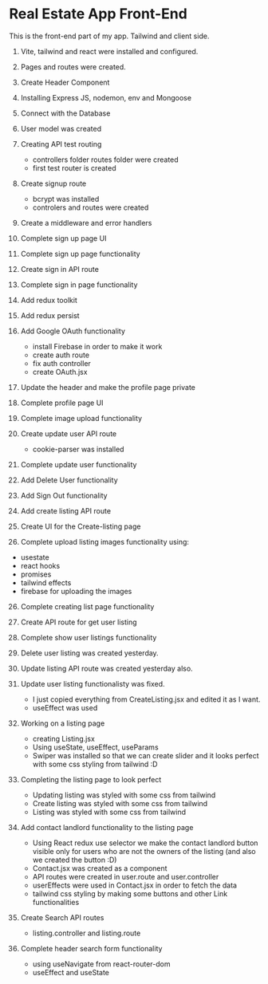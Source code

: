 # Real Estate App Front-End

This is the front-end part of my app. Tailwind and client side.

1. Vite, tailwind and react were installed and configured.
2. Pages and routes were created.
3. Create Header Component
4. Installing Express JS, nodemon, env and Mongoose
5. Connect with the Database
6. User model was created
7. Creating API test routing 
    - controllers folder routes folder were created
    - first test router is created
8. Create signup route
    - bcrypt was installed
    - controlers and routes were created
9. Create a middleware and error handlers
10. Complete sign up page UI
11. Complete sign up page functionality
11. Create sign in API route
12. Complete sign in page functionality
13. Add redux toolkit
14. Add redux persist
15. Add Google OAuth functionality
    - install Firebase in order to make it work
    - create auth route
    - fix auth controller
    - create OAuth.jsx
16. Update the header and make the profile page private
17. Complete profile page UI
18. Complete image upload functionality
19. Create update user API route
    - cookie-parser was installed

20. Complete update user functionality
21. Add Delete User functionality
22. Add Sign Out functionality
23. Add create listing API route
24. Create UI for the Create-listing page
25. Complete upload listing images functionality
 using:
 - usestate
 - react hooks
 - promises
 - tailwind effects
 - firebase for uploading the images

26. Complete creating list page functionality 

27. Create API route for get user listing
28. Complete show user listings functionality
29. Delete user listing was created yesterday.
30. Update listing API route was created yesterday also.
31. Update user listing functionalisty was fixed.
    - I just copied everything from CreateListing.jsx and edited it as I want.
    - useEffect was used 

32. Working on a listing page
    - creating Listing.jsx
    - Using useState, useEffect, useParams
    - Swiper was installed so that we can create slider and it looks perfect with some css styling from tailwind :D

33. Completing the listing page to look perfect
    - Updating listing was styled with some css from tailwind
    - Create listing was styled with some css from tailwind
    - Listing was styled with some css from tailwind

34. Add contact landlord functionality to the listing page
    - Using React redux use selector we make the contact landlord button visible only for users who are not the owners of the listing (and also we created the button :D)
    - Contact.jsx was created as a component
    - API routes were created in user.route and user.controller 
    - userEffects were used in Contact.jsx in order to fetch the data
    - tailwind css styling by making some buttons and other Link functionalities

35. Create Search API routes
    - listing.controller and listing.route

36. Complete header search form functionality
    - using useNavigate from react-router-dom
    - useEffect and useState




